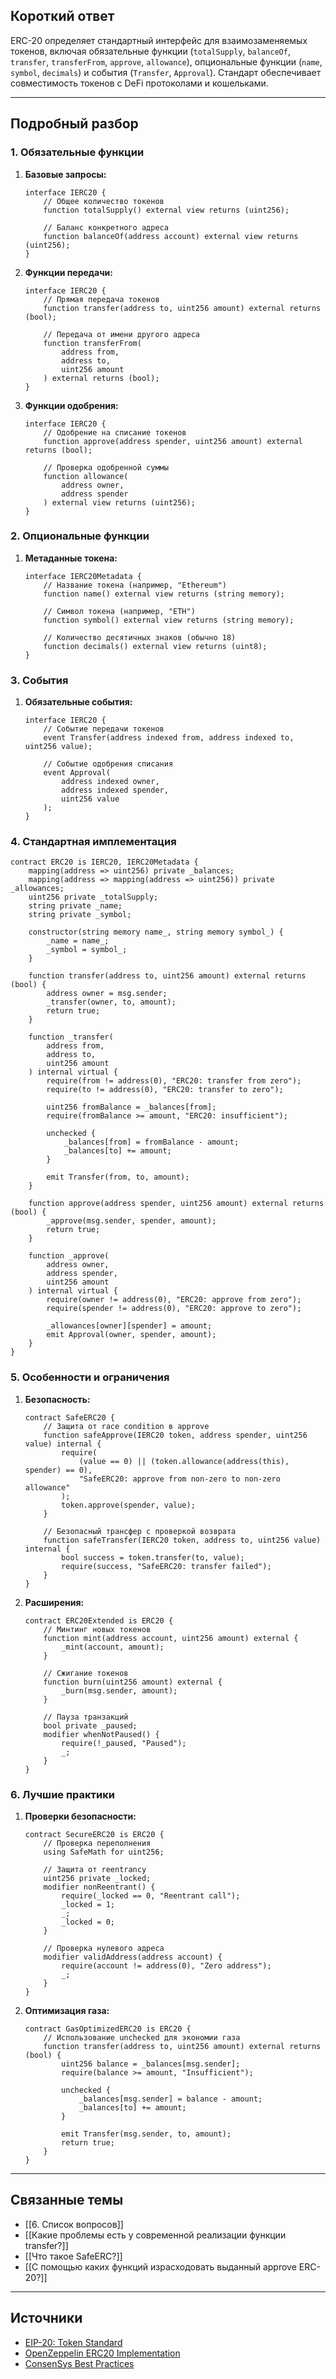 ## Короткий ответ

ERC-20 определяет стандартный интерфейс для взаимозаменяемых токенов, включая обязательные функции (`totalSupply`, `balanceOf`, `transfer`, `transferFrom`, `approve`, `allowance`), опциональные функции (`name`, `symbol`, `decimals`) и события (`Transfer`, `Approval`). Стандарт обеспечивает совместимость токенов с DeFi протоколами и кошельками.

---

## Подробный разбор

### **1. Обязательные функции**

1. **Базовые запросы:**
   ```solidity
   interface IERC20 {
       // Общее количество токенов
       function totalSupply() external view returns (uint256);
       
       // Баланс конкретного адреса
       function balanceOf(address account) external view returns (uint256);
   }
   ```

2. **Функции передачи:**
   ```solidity
   interface IERC20 {
       // Прямая передача токенов
       function transfer(address to, uint256 amount) external returns (bool);
       
       // Передача от имени другого адреса
       function transferFrom(
           address from,
           address to,
           uint256 amount
       ) external returns (bool);
   }
   ```

3. **Функции одобрения:**
   ```solidity
   interface IERC20 {
       // Одобрение на списание токенов
       function approve(address spender, uint256 amount) external returns (bool);
       
       // Проверка одобренной суммы
       function allowance(
           address owner,
           address spender
       ) external view returns (uint256);
   }
   ```

### **2. Опциональные функции**

1. **Метаданные токена:**
   ```solidity
   interface IERC20Metadata {
       // Название токена (например, "Ethereum")
       function name() external view returns (string memory);
       
       // Символ токена (например, "ETH")
       function symbol() external view returns (string memory);
       
       // Количество десятичных знаков (обычно 18)
       function decimals() external view returns (uint8);
   }
   ```

### **3. События**

1. **Обязательные события:**
   ```solidity
   interface IERC20 {
       // Событие передачи токенов
       event Transfer(address indexed from, address indexed to, uint256 value);
       
       // Событие одобрения списания
       event Approval(
           address indexed owner,
           address indexed spender,
           uint256 value
       );
   }
   ```

### **4. Стандартная имплементация**

```solidity
contract ERC20 is IERC20, IERC20Metadata {
    mapping(address => uint256) private _balances;
    mapping(address => mapping(address => uint256)) private _allowances;
    uint256 private _totalSupply;
    string private _name;
    string private _symbol;
    
    constructor(string memory name_, string memory symbol_) {
        _name = name_;
        _symbol = symbol_;
    }
    
    function transfer(address to, uint256 amount) external returns (bool) {
        address owner = msg.sender;
        _transfer(owner, to, amount);
        return true;
    }
    
    function _transfer(
        address from,
        address to,
        uint256 amount
    ) internal virtual {
        require(from != address(0), "ERC20: transfer from zero");
        require(to != address(0), "ERC20: transfer to zero");
        
        uint256 fromBalance = _balances[from];
        require(fromBalance >= amount, "ERC20: insufficient");
        
        unchecked {
            _balances[from] = fromBalance - amount;
            _balances[to] += amount;
        }
        
        emit Transfer(from, to, amount);
    }
    
    function approve(address spender, uint256 amount) external returns (bool) {
        _approve(msg.sender, spender, amount);
        return true;
    }
    
    function _approve(
        address owner,
        address spender,
        uint256 amount
    ) internal virtual {
        require(owner != address(0), "ERC20: approve from zero");
        require(spender != address(0), "ERC20: approve to zero");
        
        _allowances[owner][spender] = amount;
        emit Approval(owner, spender, amount);
    }
}
```

### **5. Особенности и ограничения**

1. **Безопасность:**
   ```solidity
   contract SafeERC20 {
       // Защита от race condition в approve
       function safeApprove(IERC20 token, address spender, uint256 value) internal {
           require(
               (value == 0) || (token.allowance(address(this), spender) == 0),
               "SafeERC20: approve from non-zero to non-zero allowance"
           );
           token.approve(spender, value);
       }
       
       // Безопасный трансфер с проверкой возврата
       function safeTransfer(IERC20 token, address to, uint256 value) internal {
           bool success = token.transfer(to, value);
           require(success, "SafeERC20: transfer failed");
       }
   }
   ```

2. **Расширения:**
   ```solidity
   contract ERC20Extended is ERC20 {
       // Минтинг новых токенов
       function mint(address account, uint256 amount) external {
           _mint(account, amount);
       }
       
       // Сжигание токенов
       function burn(uint256 amount) external {
           _burn(msg.sender, amount);
       }
       
       // Пауза транзакций
       bool private _paused;
       modifier whenNotPaused() {
           require(!_paused, "Paused");
           _;
       }
   }
   ```

### **6. Лучшие практики**

1. **Проверки безопасности:**
   ```solidity
   contract SecureERC20 is ERC20 {
       // Проверка переполнения
       using SafeMath for uint256;
       
       // Защита от reentrancy
       uint256 private _locked;
       modifier nonReentrant() {
           require(_locked == 0, "Reentrant call");
           _locked = 1;
           _;
           _locked = 0;
       }
       
       // Проверка нулевого адреса
       modifier validAddress(address account) {
           require(account != address(0), "Zero address");
           _;
       }
   }
   ```

2. **Оптимизация газа:**
   ```solidity
   contract GasOptimizedERC20 is ERC20 {
       // Использование unchecked для экономии газа
       function transfer(address to, uint256 amount) external returns (bool) {
           uint256 balance = _balances[msg.sender];
           require(balance >= amount, "Insufficient");
           
           unchecked {
               _balances[msg.sender] = balance - amount;
               _balances[to] += amount;
           }
           
           emit Transfer(msg.sender, to, amount);
           return true;
       }
   }
   ```

---

## Связанные темы
- [[6. Список вопросов]]
- [[Какие проблемы есть у современной реализации функции transfer?]]
- [[Что такое SafeERC?]]
- [[С помощью каких функций израсходовать выданный approve ERC-20?]]

---

## Источники
- [EIP-20: Token Standard](https://eips.ethereum.org/EIPS/eip-20)
- [OpenZeppelin ERC20 Implementation](https://github.com/OpenZeppelin/openzeppelin-contracts/blob/master/contracts/token/ERC20/ERC20.sol)
- [ConsenSys Best Practices](https://consensys.github.io/smart-contract-best-practices/) 